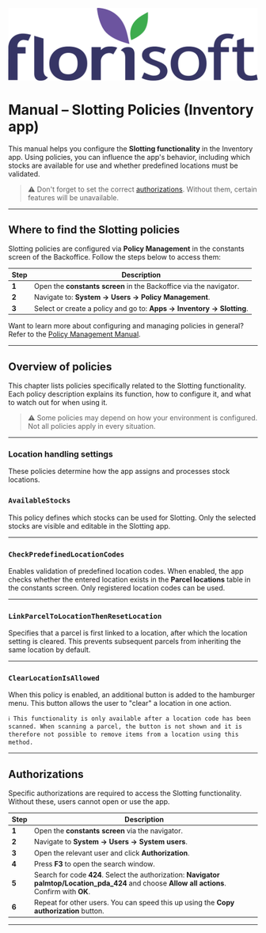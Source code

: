 ![Florisoft logo](https://raw.githubusercontent.com/florisoft/User.Manuals/main/fslogo.png)

# Manual – Slotting Policies (Inventory app)

This manual helps you configure the **Slotting functionality** in the Inventory app.
Using policies, you can influence the app's behavior, including which stocks are available for use and whether predefined locations must be validated.

> ⚠️ Don't forget to set the correct [authorizations](#authorizations). Without them, certain features will be unavailable.

---

## Where to find the Slotting policies

Slotting policies are configured via **Policy Management** in the constants screen of the Backoffice.
Follow the steps below to access them:

| Step  | Description                                                           |
| ----- | --------------------------------------------------------------------- |
| **1** | Open the **constants screen** in the Backoffice via the navigator.    |
| **2** | Navigate to: **System → Users → Policy Management**.                  |
| **3** | Select or create a policy and go to: **Apps → Inventory → Slotting**. |

Want to learn more about configuring and managing policies in general? Refer to the [Policy Management Manual](https://github.com/florisoft/User.Manuals/blob/main/BASIS/Policy%20Management/Manual%20Policy%20Management%20EN.md).

---

## Overview of policies

This chapter lists policies specifically related to the Slotting functionality.
Each policy description explains its function, how to configure it, and what to watch out for when using it.

> ⚠️ Some policies may depend on how your environment is configured. Not all policies apply in every situation.

---

### Location handling settings

These policies determine how the app assigns and processes stock locations.

### `AvailableStocks`

This policy defines which stocks can be used for Slotting.
Only the selected stocks are visible and editable in the Slotting app.

---

### `CheckPredefinedLocationCodes`

Enables validation of predefined location codes.
When enabled, the app checks whether the entered location exists in the **Parcel locations** table in the constants screen. Only registered location codes can be used.

---

### `LinkParcelToLocationThenResetLocation`

Specifies that a parcel is first linked to a location, after which the location setting is cleared.
This prevents subsequent parcels from inheriting the same location by default.

---

### `ClearLocationIsAllowed`

When this policy is enabled, an additional button is added to the hamburger menu. This button allows the user to "clear" a location in one action.

    ℹ️ This functionality is only available after a location code has been scanned. When scanning a parcel, the button is not shown and it is therefore not possible to remove items from a location using this method.

---

## Authorizations

Specific authorizations are required to access the Slotting functionality.
Without these, users cannot open or use the app.

| Step  | Description                                                                                                                                        |
| ----- | -------------------------------------------------------------------------------------------------------------------------------------------------- |
| **1** | Open the **constants screen** via the navigator.                                                                                                   |
| **2** | Navigate to **System → Users → System users**.                                                                                                     |
| **3** | Open the relevant user and click **Authorization**.                                                                                                |
| **4** | Press **F3** to open the search window.                                                                                                            |
| **5** | Search for code **424**. Select the authorization: **Navigator palmtop/Location\_pda\_424** and choose **Allow all actions**. Confirm with **OK**. |
| **6** | Repeat for other users. You can speed this up using the **Copy authorization** button.                                                             |

---
